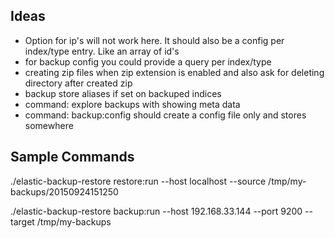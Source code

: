 ## Ideas


- Option for ip's will not work here. It should also be a config per index/type entry. Like an array of id's
- for backup config you could provide a query per index/type
- creating zip files when zip extension is enabled and also ask for deleting directory after created zip
- backup store aliases if set on backuped indices
- command: explore backups with showing meta data
- command: backup:config should create a config file only and stores somewhere





## Sample Commands

./elastic-backup-restore restore:run --host localhost --source /tmp/my-backups/20150924151250

./elastic-backup-restore backup:run --host 192.168.33.144 --port 9200 --target /tmp/my-backups



